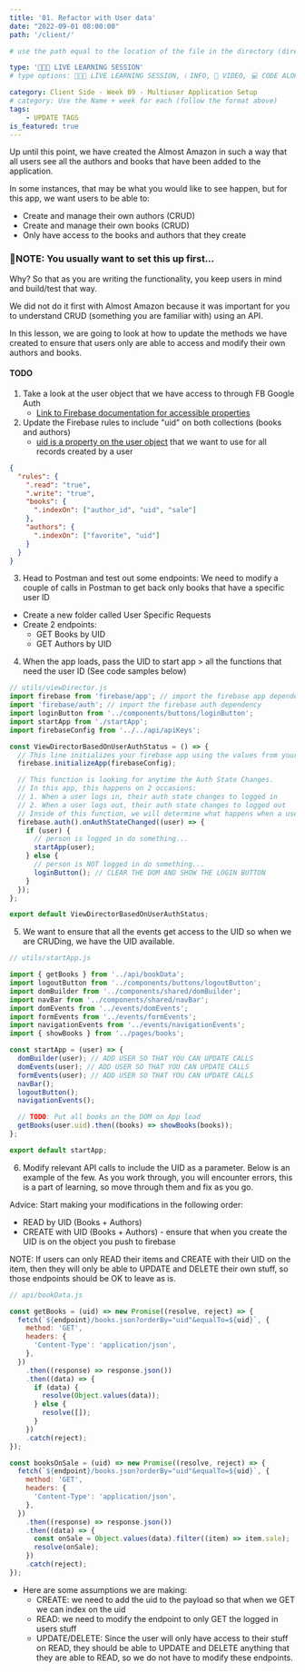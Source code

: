 ```yaml
---
title: '01. Refactor with User data'
date: "2022-09-01 08:00:00"
path: '/client/'

# use the path equal to the location of the file in the directory (directory structure)

type: '👩🏽‍🏫 LIVE LEARNING SESSION'
# type options: 👩🏽‍🏫 LIVE LEARNING SESSION, ℹ️ INFO, 🎥 VIDEO, 💻 CODE ALONG, 🥼LAB, ↩️ REVIEW/NOTES, 👥 GROUP LEARNING, 👷🏼‍♂️ GROUP PROJECT, 🧠 ASSESSMENT, 📝 ASSIGNMENT

category: Client Side - Week 09 - Multiuser Application Setup
# category: Use the Name + week for each (follow the format above)
tags: 
    - UPDATE TAGS
is_featured: true
---
```

Up until this point, we have created the Almost Amazon in such a way that all users see all the authors and books that have been added to the application.

In some instances, that may be what you would like to see happen, but for this app, we want users to be able to:

- Create and manage their own authors (CRUD)
- Create and manage their own books (CRUD)
- Only have access to the books and authors that they create

### 🥇NOTE: You usually want to set this up first...
Why? So that as you are writing the functionality, you keep users in mind and build/test that way.

We did not do it first with Almost Amazon because it was important for you to understand CRUD (something you are familiar with) using an API.

In this lesson, we are going to look at how to update the methods we have created to ensure that users only are able to access and modify their own authors and books.

#### TODO
1. Take a look at the user object that we have access to through FB Google Auth
    - <a href="https://firebase.google.com/docs/reference/js/v8/firebase.User#properties" target="_blank">Link to Firebase documentation for accessible properties</a>
2. Update the Firebase rules to include "uid" on both collections (books and authors)
    - <a href="https://firebase.google.com/docs/reference/js/v8/firebase.User#uid" target="_blank">uid is a property on the user object</a> that we want to use for all records created by a user

```json
{
  "rules": {
    ".read": "true",
    ".write": "true",
    "books": {
      ".indexOn": ["author_id", "uid", "sale"]
    },
    "authors": {
      ".indexOn": ["favorite", "uid"]
    }
  }
}
```

3. Head to Postman and test out some endpoints: We need to modify a couple of calls in Postman to get back only books that have a specific user ID

- Create a new folder called User Specific Requests
- Create 2 endpoints:
   - GET Books by UID
   - GET Authors by UID
4. When the app loads, pass the UID to start app > all the functions that need the user ID (See code samples below)

```js
// utils/viewDirector.js
import firebase from 'firebase/app'; // import the firebase app dependency
import 'firebase/auth'; // import the firebase auth dependency
import loginButton from '../components/buttons/loginButton';
import startApp from './startApp';
import firebaseConfig from '../../api/apiKeys';

const ViewDirectorBasedOnUserAuthStatus = () => {
  // This line initializes your firebase app using the values from your .env file
  firebase.initializeApp(firebaseConfig);

  // This function is looking for anytime the Auth State Changes.
  // In this app, this happens on 2 occasions:
  // 1. When a user logs in, their auth state changes to logged in
  // 2. When a user logs out, their auth state changes to logged out
  // Inside of this function, we will determine what happens when a user logs in and what happens when they log out
  firebase.auth().onAuthStateChanged((user) => {
    if (user) {
      // person is logged in do something...
      startApp(user);
    } else {
      // person is NOT logged in do something...
      loginButton(); // CLEAR THE DOM AND SHOW THE LOGIN BUTTON
    }
  });
};

export default ViewDirectorBasedOnUserAuthStatus;
```

5. We want to ensure that all the events get access to the UID so when we are CRUDing, we have the UID available.

```js
// utils/startApp.js

import { getBooks } from '../api/bookData';
import logoutButton from '../components/buttons/logoutButton';
import domBuilder from '../components/shared/domBuilder';
import navBar from '../components/shared/navBar';
import domEvents from '../events/domEvents';
import formEvents from '../events/formEvents';
import navigationEvents from '../events/navigationEvents';
import { showBooks } from '../pages/books';

const startApp = (user) => {
  domBuilder(user); // ADD USER SO THAT YOU CAN UPDATE CALLS
  domEvents(user); // ADD USER SO THAT YOU CAN UPDATE CALLS
  formEvents(user); // ADD USER SO THAT YOU CAN UPDATE CALLS
  navBar(); 
  logoutButton(); 
  navigationEvents(); 

  // TODO: Put all books on the DOM on App load
  getBooks(user.uid).then((books) => showBooks(books));
};

export default startApp;
```

6. Modify relevant API calls to include the UID as a parameter. Below is an example of the few. As you work through, you will encounter errors, this is a part of learning, so move through them and fix as you go.

Advice: Start making your modifications in the following order:

- READ by UID (Books + Authors)
- CREATE with UID (Books + Authors) - ensure that when you create the UID is on the object you push to firebase

NOTE: If users can only READ their items and CREATE with their UID on the item, then they will only be able to UPDATE and DELETE their own stuff, so those endpoints should be OK to leave as is.

```js
// api/bookData.js

const getBooks = (uid) => new Promise((resolve, reject) => {
  fetch(`${endpoint}/books.json?orderBy="uid"&equalTo=${uid}`, {
    method: 'GET',
    headers: {
      'Content-Type': 'application/json',
    },
  })
    .then((response) => response.json())
    .then((data) => {
      if (data) {
        resolve(Object.values(data));
      } else {
        resolve([]);
      }
    })
    .catch(reject);
});

const booksOnSale = (uid) => new Promise((resolve, reject) => {
  fetch(`${endpoint}/books.json?orderBy="uid"&equalTo=${uid}`, {
    method: 'GET',
    headers: {
      'Content-Type': 'application/json',
    },
  })
    .then((response) => response.json())
    .then((data) => {
      const onSale = Object.values(data).filter((item) => item.sale);
      resolve(onSale);
    })
    .catch(reject);
});
```

- Here are some assumptions we are making:
  - CREATE: we need to add the uid to the payload so that when we GET we can index on the uid
  - READ: we need to modify the endpoint to only GET the logged in users stuff
  - UPDATE/DELETE: Since the user will only have access to their stuff on READ, they should be able to UPDATE and DELETE anything that they are able to READ, so we do not have to modify these endpoints.
